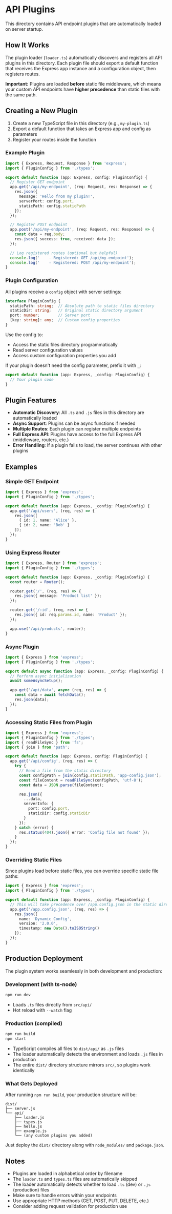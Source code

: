 # API Plugins

This directory contains API endpoint plugins that are automatically loaded on server startup.

## How It Works

The plugin loader (`loader.ts`) automatically discovers and registers all API plugins in this directory. Each plugin file should export a default function that receives the Express app instance and a configuration object, then registers routes.

**Important:** Plugins are loaded **before** static file middleware, which means your custom API endpoints have **higher precedence** than static files with the same path.

## Creating a New Plugin

1. Create a new TypeScript file in this directory (e.g., `my-plugin.ts`)
2. Export a default function that takes an Express app and config as parameters
3. Register your routes inside the function

### Example Plugin

```typescript
import { Express, Request, Response } from 'express';
import { PluginConfig } from './types';

export default function (app: Express, config: PluginConfig) {
  // Register GET endpoint
  app.get('/api/my-endpoint', (req: Request, res: Response) => {
    res.json({
      message: 'Hello from my plugin!',
      serverPort: config.port,
      staticPath: config.staticPath
    });
  });

  // Register POST endpoint
  app.post('/api/my-endpoint', (req: Request, res: Response) => {
    const data = req.body;
    res.json({ success: true, received: data });
  });

  // Log registered routes (optional but helpful)
  console.log('    - Registered: GET /api/my-endpoint');
  console.log('    - Registered: POST /api/my-endpoint');
}
```

### Plugin Configuration

All plugins receive a `config` object with server settings:

```typescript
interface PluginConfig {
  staticPath: string;  // Absolute path to static files directory
  staticDir: string;   // Original static directory argument
  port: number;        // Server port
  [key: string]: any;  // Custom config properties
}
```

Use the config to:
- Access the static files directory programmatically
- Read server configuration values
- Access custom configuration properties you add

If your plugin doesn't need the config parameter, prefix it with `_`:

```typescript
export default function (app: Express, _config: PluginConfig) {
  // Your plugin code
}
```

## Plugin Features

- **Automatic Discovery**: All `.ts` and `.js` files in this directory are automatically loaded
- **Async Support**: Plugins can be async functions if needed
- **Multiple Routes**: Each plugin can register multiple endpoints
- **Full Express API**: Plugins have access to the full Express API (middleware, routers, etc.)
- **Error Handling**: If a plugin fails to load, the server continues with other plugins

## Examples

### Simple GET Endpoint

```typescript
import { Express } from 'express';
import { PluginConfig } from './types';

export default function (app: Express, _config: PluginConfig) {
  app.get('/api/users', (req, res) => {
    res.json([
      { id: 1, name: 'Alice' },
      { id: 2, name: 'Bob' }
    ]);
  });
}
```

### Using Express Router

```typescript
import { Express, Router } from 'express';
import { PluginConfig } from './types';

export default function (app: Express, _config: PluginConfig) {
  const router = Router();

  router.get('/', (req, res) => {
    res.json({ message: 'Product list' });
  });

  router.get('/:id', (req, res) => {
    res.json({ id: req.params.id, name: 'Product' });
  });

  app.use('/api/products', router);
}
```

### Async Plugin

```typescript
import { Express } from 'express';
import { PluginConfig } from './types';

export default async function (app: Express, _config: PluginConfig) {
  // Perform async initialization
  await someAsyncSetup();

  app.get('/api/data', async (req, res) => {
    const data = await fetchData();
    res.json(data);
  });
}
```

### Accessing Static Files from Plugin

```typescript
import { Express } from 'express';
import { PluginConfig } from './types';
import { readFileSync } from 'fs';
import { join } from 'path';

export default function (app: Express, config: PluginConfig) {
  app.get('/api/config', (req, res) => {
    try {
      // Read a file from the static directory
      const configPath = join(config.staticPath, 'app-config.json');
      const fileContent = readFileSync(configPath, 'utf-8');
      const data = JSON.parse(fileContent);

      res.json({
        ...data,
        serverInfo: {
          port: config.port,
          staticDir: config.staticDir
        }
      });
    } catch (error) {
      res.status(404).json({ error: 'Config file not found' });
    }
  });
}
```

### Overriding Static Files

Since plugins load before static files, you can override specific static file paths:

```typescript
import { Express } from 'express';
import { PluginConfig } from './types';

export default function (app: Express, _config: PluginConfig) {
  // This will take precedence over /app.config.json in the static directory
  app.get('/app.config.json', (req, res) => {
    res.json({
      name: 'Dynamic Config',
      version: '2.0.0',
      timestamp: new Date().toISOString()
    });
  });
}
```

## Production Deployment

The plugin system works seamlessly in both development and production:

### Development (with ts-node)

```bash
npm run dev
```

- Loads `.ts` files directly from `src/api/`
- Hot reload with `--watch` flag

### Production (compiled)

```bash
npm run build
npm start
```

- TypeScript compiles all files to `dist/api/` as `.js` files
- The loader automatically detects the environment and loads `.js` files in production
- The entire `dist/` directory structure mirrors `src/`, so plugins work identically

### What Gets Deployed

After running `npm run build`, your production structure will be:

```text
dist/
├── server.js
└── api/
    ├── loader.js
    ├── types.js
    ├── hello.js
    ├── example.js
    └── (any custom plugins you added)
```

Just deploy the `dist/` directory along with `node_modules/` and `package.json`.

## Notes

- Plugins are loaded in alphabetical order by filename
- The `loader.ts` and `types.ts` files are automatically skipped
- The loader automatically detects whether to load `.ts` (dev) or `.js` (production) files
- Make sure to handle errors within your endpoints
- Use appropriate HTTP methods (GET, POST, PUT, DELETE, etc.)
- Consider adding request validation for production use
